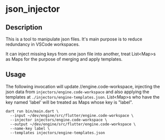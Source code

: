 # json_injector

## Description

This is a tool to manipulate json files. It's main purpose is to reduce
redundancy in VSCode workspaces.

It can inject missing keys from one json file into another, treat List\<Map\>s as
Maps for the purpose of merging and apply templates.

## Usage

The following invocation will update //engine.code-workspace, injecting the json
data from `injectors/engine.code-workspace` and also applying the templates at
`./injectors/engine-templates.json`.  List\<Map\>s who have the key named
'label' will be treated as Maps whose key is "label".

```shell
dart run bin/main.dart \
  --input ~/dev/engine/src/flutter/engine.code-workspace \
  --injector injectors/engine.code-workspace \
  --output ~/dev/engine/src/flutter/engine.code-workspace \
  --name-key label \
  --templates injectors/engine-templates.json
```